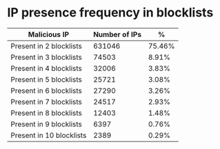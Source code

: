 # IP presence frequency in blocklists
| Malicious IP | Number of IPs | % |
|----|----|----|
| Present in 2 blocklists | 631046 | 75.46% |
| Present in 3 blocklists | 74503 | 8.91% |
| Present in 4 blocklists | 32006 | 3.83% |
| Present in 5 blocklists | 25721 | 3.08% |
| Present in 6 blocklists | 27290 | 3.26% |
| Present in 7 blocklists | 24517 | 2.93% |
| Present in 8 blocklists | 12403 | 1.48% |
| Present in 9 blocklists | 6397 | 0.76% |
| Present in 10 blocklists | 2389 | 0.29% |
